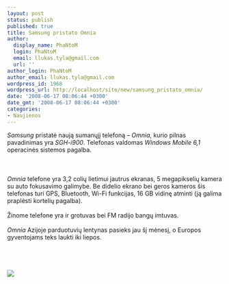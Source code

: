 ```yaml
---
layout: post
status: publish
published: true
title: Samsung pristato Omnia
author:
  display_name: PhaNtoM
  login: PhaNtoM
  email: llukas.tyla@gmail.com
  url: ''
author_login: PhaNtoM
author_email: llukas.tyla@gmail.com
wordpress_id: 1968
wordpress_url: http://localhost/site/new/samsung_pristato_omnia/
date: '2008-06-17 08:06:44 +0300'
date_gmt: '2008-06-17 08:06:44 +0300'
categories:
- Naujienos
---
```

<p><i>Samsung</i> pristatė naują sumanųjį telefoną – <i>Omnia</i>, kurio pilnas pavadinimas yra <i>SGH-i900</i>. Telefonas valdomas <i>Windows Mobile 6,1</i> operacinės sistemos pagalba.<br />
<br><br />
<br><i>Omnia</i> telefone yra 3,2 colių lietimui jautrus ekranas, 5 megapikselių kamera su auto fokusavimo galimybe.  Be didelio ekrano bei geros kameros šis telefonas turi GPS, Bluetooth, Wi-Fi funkcijas, 16 GB vidinę atminti (ją galima praplėsti kortelių pagalba).<br />
<br>Žinome telefone yra ir grotuvas bei FM radijo bangų imtuvas.<br />
<br><i>Omnia</i> Azijoje parduotuvių lentynas pasieks jau šį mėnesį, o Europos gyventojams teks laukti iki liepos.<br />
<br><br />
<br> <br><img src="http://www.pocketnow.com/html/portal/news/0000005436/NewsImage/sgh-i900_omnia.jpg"><br><br />
<br><br />
<br><br />
<br></p>
